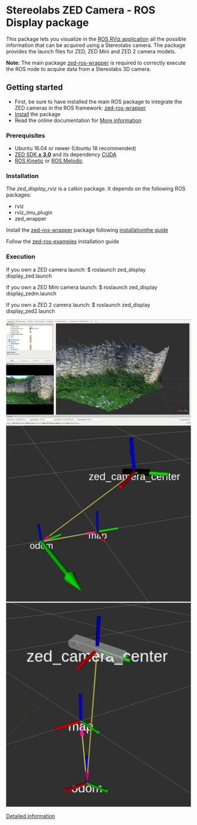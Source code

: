 # Stereolabs ZED Camera - ROS Display package

This package lets you visualize in the [ROS RViz application](http://wiki.ros.org/rviz) all the
possible information that can be acquired using a Stereolabs camera.
The package provides the launch files for ZED, ZED Mini and ZED 2 camera models.

**Note:** The main package [zed-ros-wrapper](https://www.stereolabs.com/documentation/guides/using-zed-with-ros/introduction.html)
is required to correctly execute the ROS node to acquire data from a Stereolabs 3D camera.

## Getting started

   - First, be sure to have installed the main ROS package to integrate the ZED cameras in the ROS framework: [zed-ros-wrapper](https://github.com/stereolabs/zed-ros-wrapper/)
   - [Install](#Installation) the package
   - Read the online documentation for [More information](https://www.stereolabs.com/documentation/guides/using-zed-with-ros/introduction.html)

### Prerequisites

   - Ubuntu 16.04 or newer (Ubuntu 18 recommended)
   - [ZED SDK **≥ 3.0**](https://www.stereolabs.com/developers/) and its dependency [CUDA](https://developer.nvidia.com/cuda-downloads)
   - [ROS Kinetic](http://wiki.ros.org/kinetic/Installation/Ubuntu) or [ROS Melodic](http://wiki.ros.org/melodic/Installation/Ubuntu)

### Installation

The *zed_display_rviz* is a catkin package. It depends on the following ROS packages:
  - rviz
  - rviz_imu_plugin
  - zed_wrapper

Install the [zed-ros-wrapper](https://www.stereolabs.com/documentation/guides/using-zed-with-ros/introduction.html) package
following [installationthe guide](https://github.com/stereolabs/zed-ros-wrapper#installation)

Follow the [zed-ros-examples](https://github.com/stereolabs/zed-ros-examples) installation guide

### Execution

If you own a ZED camera launch:
    $ roslaunch zed_display display_zed.launch

If you own a ZED Mini camera launch:
    $ roslaunch zed_display display_zedm.launch

If you own a ZED 2 camera launch:
    $ roslaunch zed_display display_zed2.launch

![ZED rendering on Rviz](images/depthcloud-RGB.jpg)
![ZED rendering on Rviz](images/ZEDM-Rviz.jpg)
![ZED rendering on Rviz](images/ZED-Rviz.jpg)

[Detailed information](https://www.stereolabs.com/documentation/guides/using-zed-with-ros/introduction.html)

